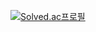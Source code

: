 [![Solved.ac프로필](http://mazassumnida.wtf/api/v2/generate_badge?boj=codehour1000)](https://solved.ac/codehour1000)

